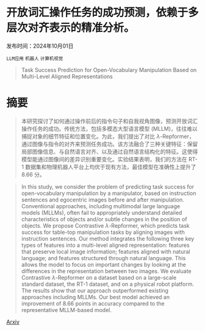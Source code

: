 # 开放词汇操作任务的成功预测，依赖于多层次对齐表示的精准分析。

发布时间：2024年10月01日

`LLM应用` `机器人` `计算机视觉`

> Task Success Prediction for Open-Vocabulary Manipulation Based on Multi-Level Aligned Representations

# 摘要

> 本研究探讨了如何通过操作前后的指令句子和自我视角图像，预测开放词汇操作任务的成功。传统方法，包括多模态大型语言模型 (MLLM)，往往难以捕捉对象的细节特征和位置变化。为此，我们提出了对比 $λ$-Repformer，通过图像与指令的对齐来预测任务成功。该方法融合了三种关键特征：保留局部图像信息、与自然语言对齐、以及通过自然语言结构化的特征。这使得模型能通过图像间的差异识别重要变化。实验结果表明，我们的方法在 RT-1 数据集和物理机器人平台上均优于现有方法，最佳模型在准确性上提升了 8.66 分。

> In this study, we consider the problem of predicting task success for open-vocabulary manipulation by a manipulator, based on instruction sentences and egocentric images before and after manipulation. Conventional approaches, including multimodal large language models (MLLMs), often fail to appropriately understand detailed characteristics of objects and/or subtle changes in the position of objects. We propose Contrastive $λ$-Repformer, which predicts task success for table-top manipulation tasks by aligning images with instruction sentences. Our method integrates the following three key types of features into a multi-level aligned representation: features that preserve local image information; features aligned with natural language; and features structured through natural language. This allows the model to focus on important changes by looking at the differences in the representation between two images. We evaluate Contrastive $λ$-Repformer on a dataset based on a large-scale standard dataset, the RT-1 dataset, and on a physical robot platform. The results show that our approach outperformed existing approaches including MLLMs. Our best model achieved an improvement of 8.66 points in accuracy compared to the representative MLLM-based model.

[Arxiv](https://arxiv.org/abs/2410.00436)